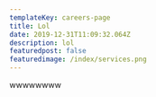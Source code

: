 ```yaml
---
templateKey: careers-page
title: Lol
date: 2019-12-31T11:09:32.064Z
description: lol
featuredpost: false
featuredimage: /index/services.png
---
```

wwwwwwww
